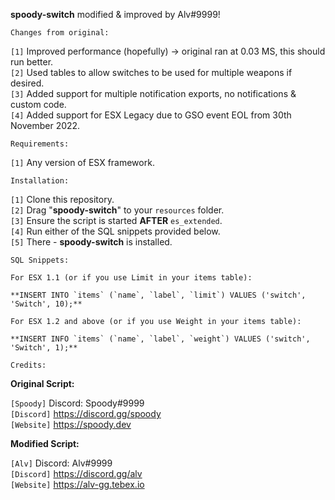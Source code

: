 **spoody-switch** modified & improved by Alv#9999!

```Changes from original:```

`[1]` Improved performance (hopefully) -> original ran at 0.03 MS, this should run better. <br>
`[2]` Used tables to allow switches to be used for multiple weapons if desired. <br>
`[3]` Added support for multiple notification exports, no notifications & custom code. <br>
`[4]` Added support for ESX Legacy due to GSO event EOL from 30th November 2022. <br>

```Requirements:```

`[1]` Any version of ESX framework.

```Installation:```

`[1]` Clone this repository. <br>
`[2]` Drag "**spoody-switch**" to your `resources` folder. <br>
`[3]` Ensure the script is started **AFTER** `es_extended`. <br>
`[4]` Run either of the SQL snippets provided below. <br>
`[5]` There - **spoody-switch** is installed. <br>

```SQL Snippets:```

`For ESX 1.1 (or if you use Limit in your items table):`

```
**INSERT INTO `items` (`name`, `label`, `limit`) VALUES ('switch', 'Switch', 10);**
```

`For ESX 1.2 and above (or if you use Weight in your items table):`

```
**INSERT INFO `items` (`name`, `label`, `weight`) VALUES ('switch', 'Switch', 1);**
```

```Credits:```

**Original Script:**

`[Spoody]` Discord: Spoody#9999 <br> 
`[Discord]` https://discord.gg/spoody <br>
`[Website]` https://spoody.dev <br>

**Modified Script:** 

`[Alv]` Discord: Alv#9999 <br> 
`[Discord]` https://discord.gg/alv <br>
`[Website]` https://alv-gg.tebex.io <br>

